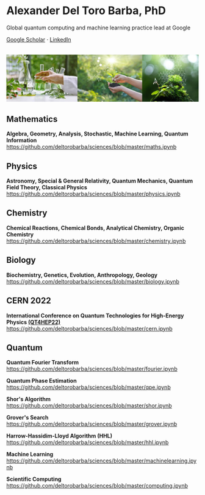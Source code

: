 # Alexander Del Toro Barba, PhD

Global quantum computing and machine learning practice lead at Google

[Google Scholar](https://scholar.google.com/citations?hl=en&user=fddyK-wAAAAJ) $\cdot$ [LinkedIn](https://www.linkedin.com/in/deltorobarba/)


<br>

<img src="https://raw.githubusercontent.com/deltorobarba/repo/master/sciences_0000.png" alt="sciences">

<br>


## Mathematics

<b>Algebra, Geometry, Analysis, Stochastic, Machine Learning, Quantum Information</b><br>
https://github.com/deltorobarba/sciences/blob/master/maths.ipynb


## Physics

<b>Astronomy, Special & General Relativity, Quantum Mechanics, Quantum Field Theory, Classical Physics</b><br>
https://github.com/deltorobarba/sciences/blob/master/physics.ipynb


## Chemistry

<b>Chemical Reactions, Chemical Bonds, Analytical Chemistry, Organic Chemistry</b><br>
https://github.com/deltorobarba/sciences/blob/master/chemistry.ipynb


## Biology

<b>Biochemistry, Genetics, Evolution, Anthropology, Geology</b><br>
https://github.com/deltorobarba/sciences/blob/master/biology.ipynb

## CERN 2022

<b>International Conference on Quantum Technologies for High-Energy Physics [(QT4HEP22)](https://indico.cern.ch/event/1190278/)</b><br>
https://github.com/deltorobarba/sciences/blob/master/cern.ipynb

## Quantum

<b>Quantum Fourier Transform</b><br>
https://github.com/deltorobarba/sciences/blob/master/fourier.ipynb

<b>Quantum Phase Estimation</b><br>
https://github.com/deltorobarba/sciences/blob/master/qpe.ipynb

<b>Shor's Algorithm</b><br>
https://github.com/deltorobarba/sciences/blob/master/shor.ipynb

<b>Grover's Search</b><br>
https://github.com/deltorobarba/sciences/blob/master/grover.ipynb

<b>Harrow-Hassidim-Lloyd Algorithm (HHL)</b><br>
https://github.com/deltorobarba/sciences/blob/master/hhl.ipynb

<b>Machine Learning</b><br>
https://github.com/deltorobarba/sciences/blob/master/machinelearning.ipynb

<b>Scientific Computing</b><br>
https://github.com/deltorobarba/sciences/blob/master/computing.ipynb


